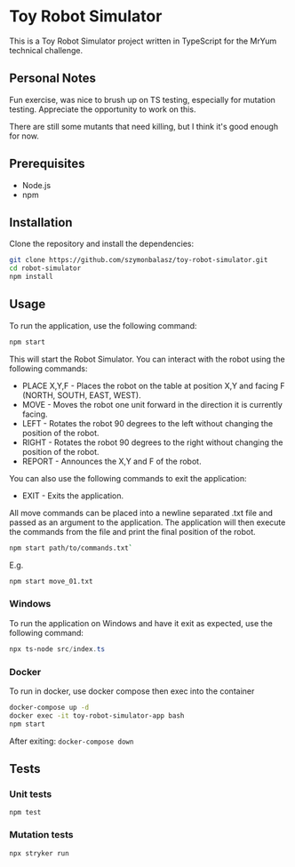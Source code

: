 # Toy Robot Simulator

This is a Toy Robot Simulator project written in TypeScript for the MrYum technical challenge.

## Personal Notes

Fun exercise, was nice to brush up on TS testing, especially for mutation testing. Appreciate the opportunity to work on this.

There are still some mutants that need killing, but I think it's good enough for now.

## Prerequisites

- Node.js
- npm

## Installation

Clone the repository and install the dependencies:

```bash
git clone https://github.com/szymonbalasz/toy-robot-simulator.git
cd robot-simulator
npm install
```

## Usage

To run the application, use the following command:

```bash
npm start
```

This will start the Robot Simulator. You can interact with the robot using the following commands:

- PLACE X,Y,F - Places the robot on the table at position X,Y and facing F (NORTH, SOUTH, EAST, WEST).
- MOVE - Moves the robot one unit forward in the direction it is currently facing.
- LEFT - Rotates the robot 90 degrees to the left without changing the position of the robot.
- RIGHT - Rotates the robot 90 degrees to the right without changing the position of the robot.
- REPORT - Announces the X,Y and F of the robot.

You can also use the following commands to exit the application:

- EXIT - Exits the application.

All move commands can be placed into a newline separated .txt file and passed as an argument to the application. The application will then execute the commands from the file and print the final position of the robot.

```bash
npm start path/to/commands.txt`
```

E.g.

```bash
npm start move_01.txt
```

### Windows

To run the application on Windows and have it exit as expected, use the following command:

```powershell
npx ts-node src/index.ts
```

### Docker

To run in docker, use docker compose then exec into the container

```bash
docker-compose up -d
docker exec -it toy-robot-simulator-app bash
npm start
```

After exiting: `docker-compose down`

## Tests

### Unit tests

`npm test`

### Mutation tests

`npx stryker run`

